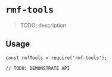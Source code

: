 # `rmf-tools`

> TODO: description

## Usage

```
const rmfTools = require('rmf-tools');

// TODO: DEMONSTRATE API
```
